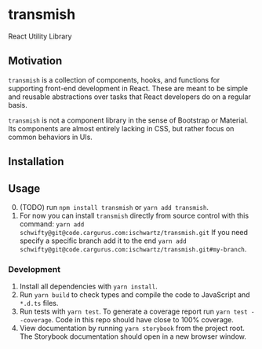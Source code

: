 # transmish

React Utility Library

## Motivation

`transmish` is a collection of components, hooks, and
functions for supporting front-end development in React.
These are meant to be simple and reusable abstractions
over tasks that React developers do on a regular basis.

`transmish` is not a component library in the sense of
Bootstrap or Material. Its components are almost entirely
lacking in CSS, but rather focus on common behaviors
in UIs.

## Installation

## Usage

0. (TODO) run `npm install transmish` or `yarn add transmish`.
1. For now you can install `transmish` directly from source control with this command:
	`yarn add schwifty@git@code.cargurus.com:ischwartz/transmish.git`
	If you need specify a specific branch add it to the end 
	`yarn add schwifty@git@code.cargurus.com:ischwartz/transmish.git#my-branch`.

### Development

1. Install all dependencies with `yarn install`.
2. Run `yarn build` to check types and compile the
	code to JavaScript and `*.d.ts` files.
3. Run tests with `yarn test`. To generate a coverage report
	run `yarn test --coverage`. Code in this repo should have close to 100% coverage.
4. View documentation by running `yarn storybook` from the project root.
	The Storybook documentation should open in a new browser window.
